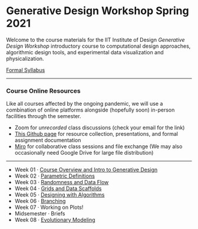 # Generative Design Workshop Spring 2021

Welcome to the course materials for the IIT Institute of Design *Generative Design Workshop* introductory course to computational design approaches, algorithmic design tools, and experimental data visualization and physicalization.

[Formal Syllabus](logistics/GenerativeDesign-s21-syllabus-v1.pdf)

-----

### Course Online Resources

Like all courses affected by the ongoing pandemic, we will use a combination of online platforms alongside (hopefully soon) in-person facilities through the semester.  

- Zoom for *unrecorded* class discussions (check your email for the link)
- [This Github page](https://github.com/zachpino/generative-design-workshop-s21) for resource collection, presentations, and formal assignment documentation
- [Miro]() for collaborative class sessions and file exchange (We may also occasionally need Google Drive for large file distribution)

-----

- Week 01 · [Course Overview and Intro to Generative Design](week01/README.md)
- Week 02 · [Parametric Definitions](week02/README.md)
- Week 03 · [Randomness and Data Flow](week03/README.md)
- Week 04 · [Grids and Data Scaffolds](week04/README.md)
- Week 05 · [Designing with Algorithms](week05/README.md)
- Week 06 · [Branching](week06/README.md)
- Week 07 · Working on Plots!
- Midsemester · Briefs
- Week 08 · [Evolutionary Modeling](week08/README.md)


